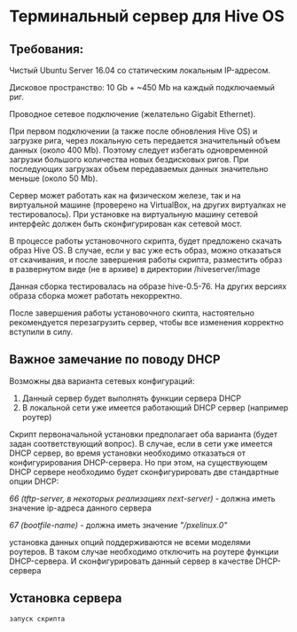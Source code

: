 # Терминальный сервер для Hive OS
## Требования:
Чистый Ubuntu Server 16.04 со статическим локальным IP-адресом.

Дисковое пространство: 10 Gb + ~450 Mb на каждый подключаемый риг.

Проводное сетевое подключение (желательно Gigabit Ethernet).

При первом подключении (а также после обновления Hive OS) и загрузке рига, через локальную сеть передается значительный объем данных (около 400 Mb). Поэтому следует избегать одновременной загрузки большого количества новых бездисковых ригов. При последующих загрузках объем передаваемых данных значительно меньше (около 50 Mb).

Сервер может работать как на физическом железе, так и на виртуальной машине (проверено на VirtualBox, на других виртуалках не тестировалось). При установке на виртуальную машину сетевой интерфейс должен быть сконфигурирован как сетевой мост.

В процессе работы установочного скрипта, будет предложено скачать образ Hive OS. В случае, если у вас уже есть образ, можно отказаться от скачивания, и после завершения работы скрипта, разместить образ в развернутом виде (не в архиве) в директории /hiveserver/image

Данная сборка тестировалась на образе hive-0.5-76. На других версиях образа сборка может работать некорректно.

После завершения работы установочного скипта, настоятельно рекомендуется перезагрузить сервер, чтобы все изменения корректно вступили в силу.



## Важное замечание по поводу DHCP 
Возможны два варианта сетевых конфигураций:
1. Данный сервер будет выполнять функции сервера DHCP
2. В локальной сети уже имеется работающий DHCP сервер (например роутер)

Скрипт первоначальной установки предполагает оба варианта (будет задан соответствующий вопрос).
В случае, если в сети уже имеется DHCP сервер, во время установки необходимо отказаться от конфигурирования DHCP-сервера. Но при этом, на существующем DHCP сервере необходимо будет сконфигурировать две стандартные опции DHCP:

*66 (tftp-server, в некоторых реализациях next-server)* - должна иметь значение ip-адреса данного сервера

*67 (bootfile-name)* - должна иметь значение *"/pxelinux.0"*

установка данных опций поддерживаются не всеми моделями роутеров. В таком случае необходимо отключить на роутере функции DHCP-сервера. И сконфигурировать данный сервер в качестве DHCP-сервера
 
 
 
 ## Установка сервера
 
 ```
 запуск скрипта
 ```
